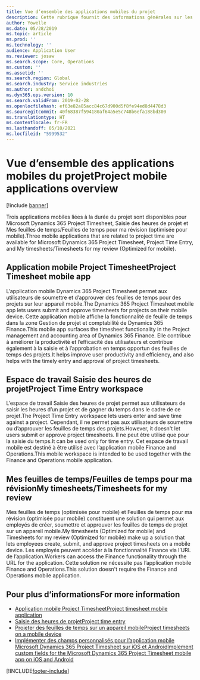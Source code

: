 ```yaml
---
title: Vue d’ensemble des applications mobiles du projet
description: Cette rubrique fournit des informations générales sur les applications liées au temps du projet pour Microsoft Dynamics 365 Project Timesheet, Saisie des heures de projet et Mes feuilles de temps/Feuilles de temps disponibles sur un appareil mobile.
author: Yowelle
ms.date: 05/28/2019
ms.topic: article
ms.prod: ''
ms.technology: ''
audience: Application User
ms.reviewer: josaw
ms.search.scope: Core, Operations
ms.custom: ''
ms.assetid: ''
ms.search.region: Global
ms.search.industry: Service industries
ms.author: andchoi
ms.dyn365.ops.version: 10
ms.search.validFrom: 2019-02-28
ms.openlocfilehash: ef63e82a85acc84c67d900d5f8fe94ed8d4478d3
ms.sourcegitcommit: 40f68387f594180af64a5e5c748b6efa188bd300
ms.translationtype: HT
ms.contentlocale: fr-FR
ms.lasthandoff: 05/10/2021
ms.locfileid: "5999532"
---
```

# <a name="project-mobile-applications-overview"></a><span data-ttu-id="ff976-103">Vue d’ensemble des applications mobiles du projet</span><span class="sxs-lookup"><span data-stu-id="ff976-103">Project mobile applications overview</span></span>

[!include [banner](../includes/banner.md)]

<span data-ttu-id="ff976-104">Trois applications mobiles liées à la durée du projet sont disponibles pour Microsoft Dynamics 365 Project Timesheet, Saisie des heures de projet et Mes feuilles de temps/Feuilles de temps pour ma révision (optimisée pour mobile).</span><span class="sxs-lookup"><span data-stu-id="ff976-104">Three mobile applications that are related to project time are available for Microsoft Dynamics 365 Project Timesheet, Project Time Entry, and My timesheets/Timesheets for my review (Optimized for mobile).</span></span>

## <a name="project-timesheet-mobile-app"></a><span data-ttu-id="ff976-105">Application mobile Project Timesheet</span><span class="sxs-lookup"><span data-stu-id="ff976-105">Project Timesheet mobile app</span></span>

<span data-ttu-id="ff976-106">L’application mobile Dynamics 365 Project Timesheet permet aux utilisateurs de soumettre et d’approuver des feuilles de temps pour des projets sur leur appareil mobile.</span><span class="sxs-lookup"><span data-stu-id="ff976-106">The Dynamics 365 Project Timesheet mobile app lets users submit and approve timesheets for projects on their mobile device.</span></span> <span data-ttu-id="ff976-107">Cette application mobile affiche la fonctionnalité de feuille de temps dans la zone Gestion de projet et comptabilité de Dynamics 365 Finance.</span><span class="sxs-lookup"><span data-stu-id="ff976-107">This mobile app surfaces the timesheet functionality in the Project management and accounting area of Dynamics 365 Finance.</span></span> <span data-ttu-id="ff976-108">Elle contribue à améliorer la productivité et l’efficacité des utilisateurs et contribue également à la saisie et à l’approbation en temps opportun des feuilles de temps des projets.</span><span class="sxs-lookup"><span data-stu-id="ff976-108">It helps improve user productivity and efficiency, and also helps with the timely entry and approval of project timesheets.</span></span>

## <a name="project-time-entry-workspace"></a><span data-ttu-id="ff976-109">Espace de travail Saisie des heures de projet</span><span class="sxs-lookup"><span data-stu-id="ff976-109">Project Time Entry workspace</span></span>

<span data-ttu-id="ff976-110">L’espace de travail Saisie des heures de projet permet aux utilisateurs de saisir les heures d’un projet et de gagner du temps dans le cadre de ce projet.</span><span class="sxs-lookup"><span data-stu-id="ff976-110">The Project Time Entry workspace lets users enter and save time against a project.</span></span> <span data-ttu-id="ff976-111">Cependant, il ne permet pas aux utilisateurs de soumettre ou d’approuver les feuilles de temps des projets.</span><span class="sxs-lookup"><span data-stu-id="ff976-111">However, it doesn't let users submit or approve project timesheets.</span></span> <span data-ttu-id="ff976-112">Il ne peut être utilisé que pour la saisie du temps.</span><span class="sxs-lookup"><span data-stu-id="ff976-112">It can be used only for time entry.</span></span> <span data-ttu-id="ff976-113">Cet espace de travail mobile est destiné à être utilisé avec l’application mobile Finance and Operations.</span><span class="sxs-lookup"><span data-stu-id="ff976-113">This mobile workspace is intended to be used together with the Finance and Operations mobile application.</span></span>

## <a name="my-timesheetstimesheets-for-my-review"></a><span data-ttu-id="ff976-114">Mes feuilles de temps/Feuilles de temps pour ma révision</span><span class="sxs-lookup"><span data-stu-id="ff976-114">My timesheets/Timesheets for my review</span></span>

<span data-ttu-id="ff976-115">Mes feuilles de temps (optimisée pour mobile) et Feuilles de temps pour ma révision (optimisée pour mobile) constituent une solution qui permet aux employés de créer, soumettre et approuver les feuilles de temps de projet sur un appareil mobile.</span><span class="sxs-lookup"><span data-stu-id="ff976-115">My timesheets (Optimized for mobile) and Timesheets for my review (Optimized for mobile) make up a solution that lets employees create, submit, and approve project timesheets on a mobile device.</span></span> <span data-ttu-id="ff976-116">Les employés peuvent accéder à la fonctionnalité Finance via l’URL de l’application.</span><span class="sxs-lookup"><span data-stu-id="ff976-116">Workers can access the Finance functionality through the URL for the application.</span></span> <span data-ttu-id="ff976-117">Cette solution ne nécessite pas l’application mobile Finance and Operations.</span><span class="sxs-lookup"><span data-stu-id="ff976-117">This solution doesn't require the Finance and Operations mobile application.</span></span>

## <a name="for-more-information"></a><span data-ttu-id="ff976-118">Pour plus d’informations</span><span class="sxs-lookup"><span data-stu-id="ff976-118">For more information</span></span>

- [<span data-ttu-id="ff976-119">Application mobile Project Timesheet</span><span class="sxs-lookup"><span data-stu-id="ff976-119">Project timesheet mobile application</span></span>](project-timesheet.md)
- [<span data-ttu-id="ff976-120">Saisie des heures de projet</span><span class="sxs-lookup"><span data-stu-id="ff976-120">Project time entry</span></span>]( project-time-entry-mobile-workspace.md)
- [<span data-ttu-id="ff976-121">Projeter des feuilles de temps sur un appareil mobile</span><span class="sxs-lookup"><span data-stu-id="ff976-121">Project timesheets on a mobile device</span></span>](Mobile-timesheets.md)
- [<span data-ttu-id="ff976-122">Implémenter des champs personnalisés pour l’application mobile Microsoft Dynamics 365 Project Timesheet sur iOS et Android</span><span class="sxs-lookup"><span data-stu-id="ff976-122">Implement custom fields for the Microsoft Dynamics 365 Project Timesheet mobile app on iOS and Android</span></span>](custom-fields-mobile.md)


[!INCLUDE[footer-include](../includes/footer-banner.md)]